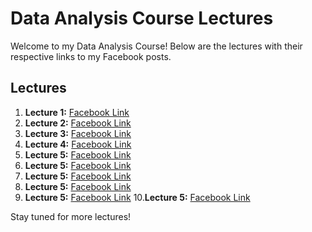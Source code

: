 # Data Analysis Course Lectures  

Welcome to my Data Analysis Course! Below are the lectures with their respective links to my Facebook posts.  

## Lectures  

1. **Lecture 1:** [Facebook Link](https://www.facebook.com/iCodeguru/videos/1236192064340759/)  
2. **Lecture 2:** [Facebook Link](https://fb.watch/wn-KTJmBck/)  
3. **Lecture 3:** [Facebook Link](https://fb.watch/wrWJkzhfDF/)  
4. **Lecture 4:** [Facebook Link](https://fb.watch/wzS08o5V1r/)  
5. **Lecture 5:** [Facebook Link](https://fb.watch/wGre1plaiV/)
6. **Lecture 5:** [Facebook Link](https://fb.watch/wHOCPsRyCS/)
7. **Lecture 5:** [Facebook Link](https://fb.watch/wKoISELUwj/)
8. **Lecture 5:** [Facebook Link](https://fb.watch/wSiJbfxCAF/)
9. **Lecture 5:** [Facebook Link](https://fb.watch/w_2lO2jpmN/)
10.**Lecture 5:** [Facebook Link](https://fb.watch/w_EWLD2WZk/) 

Stay tuned for more lectures!  
